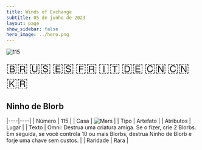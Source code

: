 ```yaml
---
title: Winds of Exchange
subtitle: 05 de junho de 2023
layout: page
show_sidebar: false
hero_image: ../hero.png
---
```


![115](https://mastervault-storage-prod.s3.amazonaws.com/media/card_front/pt/600_115_221a953e1186_pt.png)

<span title="Português" style="font-size: 32px;cursor: pointer;" onclick="javascript:document.querySelector('img[alt=\'115\']').src=document.querySelector('img[alt=\'115\']').src.replace(/card_front\/[^/]+/, 'card_front/pt').replace(/_[^/.0-9]+\.png/, '_pt.png')">🇧🇷</span>
<span title="English" style="font-size: 32px;cursor: pointer;" onclick="javascript:document.querySelector('img[alt=\'115\']').src=document.querySelector('img[alt=\'115\']').src.replace(/card_front\/[^/]+/, 'card_front/en').replace(/_[^/.0-9]+\.png/, '_en.png')">🇺🇸</span>
<span title="Español" style="font-size: 32px;cursor: pointer;" onclick="javascript:document.querySelector('img[alt=\'115\']').src=document.querySelector('img[alt=\'115\']').src.replace(/card_front\/[^/]+/, 'card_front/es').replace(/_[^/.0-9]+\.png/, '_es.png')">🇪🇸</span>
<span title="Français" style="font-size: 32px;cursor: pointer;" onclick="javascript:document.querySelector('img[alt=\'115\']').src=document.querySelector('img[alt=\'115\']').src.replace(/card_front\/[^/]+/, 'card_front/fr').replace(/_[^/.0-9]+\.png/, '_fr.png')">🇫🇷</span>
<span title="Italiano" style="font-size: 32px;cursor: pointer;" onclick="javascript:document.querySelector('img[alt=\'115\']').src=document.querySelector('img[alt=\'115\']').src.replace(/card_front\/[^/]+/, 'card_front/it').replace(/_[^/.0-9]+\.png/, '_it.png')">🇮🇹</span>
<span title="Deutsche" style="font-size: 32px;cursor: pointer;" onclick="javascript:document.querySelector('img[alt=\'115\']').src=document.querySelector('img[alt=\'115\']').src.replace(/card_front\/[^/]+/, 'card_front/de').replace(/_[^/.0-9]+\.png/, '_de.png')">🇩🇪</span>
<span title="简体中文" style="font-size: 32px;cursor: pointer;" onclick="javascript:document.querySelector('img[alt=\'115\']').src=document.querySelector('img[alt=\'115\']').src.replace(/card_front\/[^/]+/, 'card_front/zh-hans').replace(/_[^/.0-9]+\.png/, '_zh-hans.png')">🇨🇳</span>
<span title="繁體中文" style="font-size: 32px;cursor: pointer;" onclick="javascript:document.querySelector('img[alt=\'115\']').src=document.querySelector('img[alt=\'115\']').src.replace(/card_front\/[^/]+/, 'card_front/zh-hant').replace(/_[^/.0-9]+\.png/, '_zh-hant.png')">🇨🇳</span>
<span title="한국어" style="font-size: 32px;cursor: pointer;" onclick="javascript:document.querySelector('img[alt=\'115\']').src=document.querySelector('img[alt=\'115\']').src.replace(/card_front\/[^/]+/, 'card_front/ko').replace(/_[^/.0-9]+\.png/, '_ko.png')">🇰🇷</span>

## Ninho de Blorb

|----|----|
| Número | 115 |
| Casa | ![Mars](https://archonarcana.com/images/thumb/d/de/Mars.png/22px-Mars.png "Marte") |
| Tipo | Artefato |
| Atributos | Lugar |
| Texto | Omni: Destrua uma criatura amiga. Se o fizer, crie 2 Blorbs. Em seguida, se você controla 10 ou mais Blorbs, destrua Ninho de Blorb e forje uma chave sem custos. |
| Raridade | Rara |
